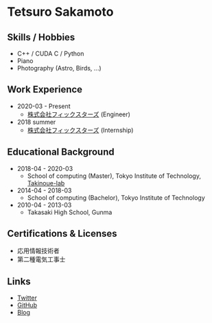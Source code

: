 # Tetsuro Sakamoto

## Skills / Hobbies

* C++ / CUDA C / Python
* Piano
* Photography (Astro, Birds, ...)

## Work Experience

* 2020-03 - Present
  * [株式会社フィックスターズ](https://www.fixstars.com/) (Engineer)
* 2018 summer
  * [株式会社フィックスターズ](https://www.fixstars.com/) (Internship)

## Educational Background

* 2018-04 - 2020-03
  * School of computing (Master), Tokyo Institute of Technology, [Takinoue-lab](http://takinoue-lab.jp/)
* 2014-04 - 2018-03
  * School of computing (Bachelor), Tokyo Institute of Technology 
* 2010-04 - 2013-03
  * Takasaki High School, Gunma

## Certifications & Licenses

* 応用情報技術者
* 第二種電気工事士

## Links

* [Twitter](https://twitter.com/monman53)
* [GitHub](https://github.com/monman53)
* [Blog](/blog/)